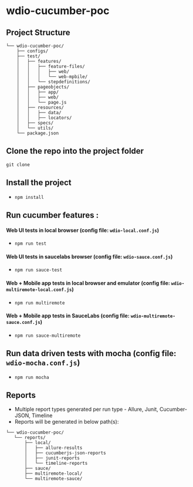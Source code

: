 # **wdio-cucumber-poc**  
  
## Project Structure

```
└── wdio-cucumber-poc/
    ├── configs/
    ├── test/
    │   ├── features/
    │   │   ├── feature-files/
    │   │   │   ├── web/
    │   │   │   └── web-mpbile/
    │   │   └── stepdefinitions/
    │   ├── pageobjects/
    │   │   ├── app/
    │   │   ├── web/
    │   │   └── page.js
    │   ├── resources/
    │   │   ├── data/
    │   │   ├── locators/
    │   ├── specs/
    │   └── utils/
    └── package.json
```
## Clone the repo into the project folder
`` git clone ``  

## Install the project
- `` npm install ``  

## Run cucumber features :  

#### Web UI tests in local browser (config file: `wdio-local.conf.js`)
- `` npm run test ``  

#### Web UI tests in saucelabs browser (config file: `wdio-sauce.conf.js`)
- `` npm run sauce-test ``  

#### Web + Mobile app tests in local browser and emulator (config file: `wdio-multiremote-local.conf.js`)
- `` npm run multiremote ``  

#### Web + Mobile app tests in SauceLabs (config file: `wdio-multiremote-sauce.conf.js`)
- `` npm run sauce-multiremote ``  

## Run data driven tests with mocha (config file: `wdio-mocha.conf.js`)
- `` npm run mocha ``

## Reports
- Multiple report types generated per run type - Allure, Junit, Cucumber-JSON, Timeline
- Reports will be generated in below path(s):
 ``` 	
└── wdio-cucumber-poc/
    └── reports/
        ├── local/
        │   ├── allure-results
        │   ├── cucumberjs-json-reports
        │   ├── junit-reports
        │   └── timeline-reports
        ├── sauce/
        ├── multiremote-local/
        └── multiremote-sauce/ 
```
    
